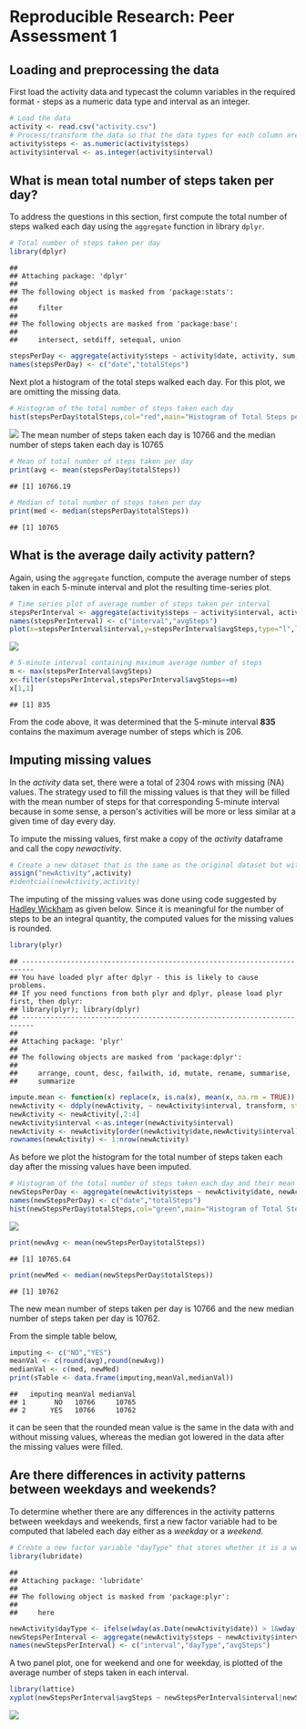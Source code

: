 # Reproducible Research: Peer Assessment 1




## Loading and preprocessing the data
First load the activity data and typecast the column variables in the required format - steps as a numeric data type and interval as an integer.


```r
# Load the data
activity <- read.csv("activity.csv")
# Process/transform the data so that the data types for each column are appropriate 
activity$steps <- as.numeric(activity$steps)
activity$interval <- as.integer(activity$interval)
```

## What is mean total number of steps taken per day?
To address the questions in this section, first compute the total number of steps walked each day using the `aggregate` function in library `dplyr`.


```r
# Total number of steps taken per day
library(dplyr)
```

```
## 
## Attaching package: 'dplyr'
## 
## The following object is masked from 'package:stats':
## 
##     filter
## 
## The following objects are masked from 'package:base':
## 
##     intersect, setdiff, setequal, union
```

```r
stepsPerDay <- aggregate(activity$steps ~ activity$date, activity, sum, na.action=na.omit)
names(stepsPerDay) <- c("date","totalSteps")
```
Next plot a histogram of the total steps walked each day. For this plot, we are omitting the missing data.

```r
# Histogram of the total number of steps taken each day
hist(stepsPerDay$totalSteps,col="red",main="Histogram of Total Steps per Day (omitting missing data)", xlab="Total Number of Steps",ylab="Frequency (#days)")
```

![](Figs/unnamed-chunk-4-1.png) 
The mean number of steps taken each day is 10766
and the median number of steps taken each day is 10765

```r
# Mean of total number of steps taken per day
print(avg <- mean(stepsPerDay$totalSteps))
```

```
## [1] 10766.19
```

```r
# Median of total number of steps taken per day
print(med <- median(stepsPerDay$totalSteps))
```

```
## [1] 10765
```

## What is the average daily activity pattern?
Again, using the `aggregate` function, compute the average number of steps taken in each 5-minute interval and plot the resulting time-series plot.

```r
# Time series plot of average number of steps taken per interval
stepsPerInterval <- aggregate(activity$steps ~ activity$interval, activity, mean, na.action=na.omit)
names(stepsPerInterval) <- c("interval","avgSteps")
plot(x=stepsPerInterval$interval,y=stepsPerInterval$avgSteps,type="l",lwd=2, main="Average Number of Steps in each Interval",xlab="Interval",ylab="Average Number of Steps")
```

![](Figs/unnamed-chunk-6-1.png) 


```r
# 5-minute interval containing maximum average number of steps
m <- max(stepsPerInterval$avgSteps)
x<-filter(stepsPerInterval,stepsPerInterval$avgSteps==m)
x[1,1]
```

```
## [1] 835
```
From the code above, it was determined that the 5-minute interval **835** contains the maximum average number of steps which is 206.

## Imputing missing values

In the *activity* data set, there were a total of 2304 rows with missing (NA) values. The strategy used to fill the missing values is that they will be filled with the mean number of steps for that corresponding 5-minute interval because in some sense, a person's activities will be more or less similar at a given time of day every day. 

To impute the missing values, first make a copy of the *activity* dataframe and call the copy *newactivity*.

```r
# Create a new dataset that is the same as the original dataset but with missing values filled in
assign("newActivity",activity)
#identcial(newActivity,activity)
```
The imputing of the missing values was done using code suggested by [Hadley Wickham](http://www.mail-archive.com/r-help@r-project.org/msg58289.html) as given below. Since it is meaningful for the number of steps to be an integral quantity, the computed values for the missing values is rounded.

```r
library(plyr)
```

```
## -------------------------------------------------------------------------
## You have loaded plyr after dplyr - this is likely to cause problems.
## If you need functions from both plyr and dplyr, please load plyr first, then dplyr:
## library(plyr); library(dplyr)
## -------------------------------------------------------------------------
## 
## Attaching package: 'plyr'
## 
## The following objects are masked from 'package:dplyr':
## 
##     arrange, count, desc, failwith, id, mutate, rename, summarise,
##     summarize
```

```r
impute.mean <- function(x) replace(x, is.na(x), mean(x, na.rm = TRUE))
newActivity <- ddply(newActivity, ~ newActivity$interval, transform, steps = round(impute.mean(steps)))
newActivity <- newActivity[,2:4]
newActivity$interval <-as.integer(newActivity$interval)
newActivity <- newActivity[order(newActivity$date,newActivity$interval),]
rownames(newActivity) <- 1:nrow(newActivity)
```
As before we plot the histogram for the total number of steps taken each day after the missing values have been imputed.

```r
# Histogram of the total number of steps taken each day and their mean and median. 
newStepsPerDay <- aggregate(newActivity$steps ~ newActivity$date, newActivity, sum, na.action=na.omit)
names(newStepsPerDay) <- c("date","totalSteps")
hist(newStepsPerDay$totalSteps,col="green",main="Histogram of Total Steps per Day (after imputing missing data)", xlab="Total Number of Steps",ylab="Frequency (#days)")
```

![](Figs/unnamed-chunk-10-1.png) 

```r
print(newAvg <- mean(newStepsPerDay$totalSteps))
```

```
## [1] 10765.64
```

```r
print(newMed <- median(newStepsPerDay$totalSteps))
```

```
## [1] 10762
```
The new mean number of steps taken per day is 10766 and the new median number of steps taken per day is 10762.

From the simple table below,

```r
imputing <- c("NO","YES")
meanVal <- c(round(avg),round(newAvg))
medianVal <- c(med, newMed)
print(sTable <- data.frame(imputing,meanVal,medianVal))
```

```
##   imputing meanVal medianVal
## 1       NO   10766     10765
## 2      YES   10766     10762
```
it can be seen that the rounded mean value is the same in the data with and without missing values, whereas the median got lowered in the data after the missing values were filled.

## Are there differences in activity patterns between weekdays and weekends?
To determine whether there are any differences in the activity patterns between weekdays and weekends, first a new factor variable had to be computed that labeled each day either as a *weekday* or a *weekend*. 

```r
# Create a new factor variable "dayType" that stores whether it is a weekend or weekday in the data set with the filled in missing values
library(lubridate)
```

```
## 
## Attaching package: 'lubridate'
## 
## The following object is masked from 'package:plyr':
## 
##     here
```

```r
newActivity$dayType <- ifelse(wday(as.Date(newActivity$date)) > 1&wday(as.Date(newActivity$date)) < 7,"weekday", "weekend")
newStepsPerInterval <- aggregate(newActivity$steps ~ newActivity$interval + newActivity$dayType, newActivity, mean)
names(newStepsPerInterval) <- c("interval","dayType","avgSteps")
```
A two panel plot, one for weekend and one for weekday, is plotted of the average number of steps taken in each interval.

```r
library(lattice)
xyplot(newStepsPerInterval$avgSteps ~ newStepsPerInterval$interval|newStepsPerInterval$dayType,layout=c(1,2),type="l", lwd=2, xlab="Interval", ylab="Average Number of Steps", main="Average Number of Steps in each Interval (by Day Type)")
```

![](Figs/unnamed-chunk-13-1.png) 
